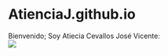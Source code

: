 # AtienciaJ.github.io
</head>
<body>
    <div class="welcome-text">
        Bienvenido; Soy Atiecia Cevallos José Vicente:
    </div>
   <img src="https://i.imgur.com/cM7iSPc.jpg">
</body>
</html>
